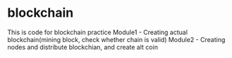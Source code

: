 # blockchain
This is code for blockchain practice
Module1 - Creating actual blockchain(mining block, check whether chain is valid)
Module2 - Creating nodes and distribute blockchian, and create alt coin